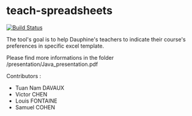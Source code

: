 # teach-spreadsheets
[![Build Status](https://travis-ci.org/LosProfesoresDeDauphine/Teach-spreadsheets.svg?branch=master)](https://travis-ci.org/LosProfesoresDeDauphine/Teach-spreadsheets)

The tool's goal is to help Dauphine's teachers to indicate their course's preferences in specific excel template.

Please find more informations in the folder /presentation/Java_presentation.pdf

Contributors :
- Tuan Nam DAVAUX
- Victor CHEN
- Louis FONTAINE
- Samuel COHEN
